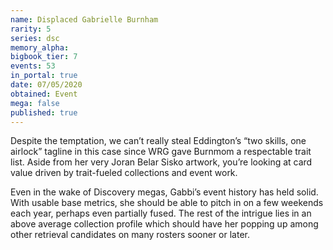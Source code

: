 ```yaml
---
name: Displaced Gabrielle Burnham
rarity: 5
series: dsc
memory_alpha:
bigbook_tier: 7
events: 53
in_portal: true
date: 07/05/2020
obtained: Event
mega: false
published: true
---
```


Despite the temptation, we can’t really steal Eddington’s “two skills, one airlock” tagline in this case since WRG gave Burnmom a respectable trait list. Aside from her very Joran Belar Sisko artwork, you’re looking at card value driven by trait-fueled collections and event work.

Even in the wake of Discovery megas, Gabbi’s event history has held solid. With usable base metrics, she should be able to pitch in on a few weekends each year, perhaps even partially fused. The rest of the intrigue lies in an above average collection profile which should have her popping up among other retrieval candidates on many rosters sooner or later.
